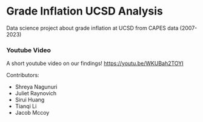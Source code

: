 # Grade Inflation UCSD Analysis
Data science project about grade inflation at UCSD from CAPES data (2007-2023)


### Youtube Video
A short youtube video on our findings!
https://youtu.be/WKUBah2TOYI

Contributors:
- Shreya Nagunuri
- Juliet Raynovich
- Sirui Huang
- Tianqi Li
- Jacob Mccoy
